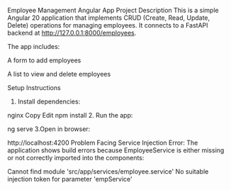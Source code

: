 Employee Management Angular App
Project Description
This is a simple Angular 20 application that implements CRUD (Create, Read, Update, Delete) operations for managing employees.
It connects to a FastAPI backend at http://127.0.0.1:8000/employees.

The app includes:

A form to add employees

A list to view and delete employees




Setup Instructions
1. Install dependencies:

nginx
Copy
Edit
npm install
2️. Run the app:

ng serve
3.Open in browser:


http://localhost:4200
Problem Facing
Service Injection Error:
The application shows build errors because EmployeeService is either missing or not correctly imported into the components:


Cannot find module 'src/app/services/employee.service'
No suitable injection token for parameter 'empService'